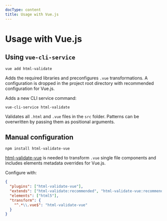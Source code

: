 ```yaml
---
docType: content
title: Usage with Vue.js
---
```


# Usage with Vue.js

## Using `vue-cli-service`

    vue add html-validate

Adds the required libraries and preconfigures `.vue` transformations. A
configuration is dropped in the project root directory with recommended
configuration for Vue.js.

Adds a new CLI service command:

    vue-cli-service html-validate

Validates all `.html` and `.vue` files in the `src` folder. Patterns can be
overwritten by passing them as positional arguments.

## Manual configuration

    npm install html-validate-vue

[html-validate-vue](https://www.npmjs.com/package/html-validate-vue) is needed
to transform `.vue` single file components and includes elements metadata
overrides for Vue.js.

Configure with:

```json
{
  "plugins": ["html-validate-vue"],
  "extends": ["html-validate:recommended", "html-validate-vue:recommended"],
  "elements": ["html5"],
  "transform": {
    "^.*\\.vue$": "html-validate-vue"
  }
}
```
